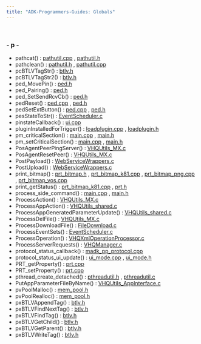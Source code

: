 ```yaml
---
title: "ADK-Programmers-Guides: Globals"
---
```


 

### - p -

- pathcat() : <a href="pathutil_8cpp.md#a5dd4ecc523c12d8cf7421fe1f5a1e395">pathutil.cpp</a> , <a href="pathutil_8h.md#a01bbf38e5df83444a0b653a5424d1471">pathutil.h</a>
- pathclean() : <a href="pathutil_8h.md#aa01a783fcf5ab8dfb3371ddf1937b1d8">pathutil.h</a> , <a href="pathutil_8cpp.md#a347cd6565ce1d822a333b272312c72eb">pathutil.cpp</a>
- pcBTLVTagStr() : <a href="btlv_8h.md#a1b418cf187e4f149ea7caeeae687eca5">btlv.h</a>
- pcBTLVTagStr2() : <a href="btlv_8h.md#a898c1c73324c3f1b98dadc47e1d3d8ca">btlv.h</a>
- ped_MovePin() : <a href="tec_2export_2tec_2ped_8h.md#ab4792fd3cacefd42f8f7bf365e779484">ped.h</a>
- ped_Pairing() : <a href="tec_2export_2tec_2ped_8h.md#a124ea72634b37bdf5d09ce5e0869ca55">ped.h</a>
- ped_SetSendRcvCb() : <a href="tec_2export_2tec_2ped_8h.md#aa093da583e918cfb6dd8e152c39af3bc">ped.h</a>
- pedReset() : <a href="ped_8cpp.md#a2cdc4bd6bf4da35073f47249ee9357c2">ped.cpp</a> , <a href="sdi_2src_2ped_8h.md#a2cdc4bd6bf4da35073f47249ee9357c2">ped.h</a>
- pedSetExtButton() : <a href="ped_8cpp.md#abb33c3404058f8446010977ace0907b8">ped.cpp</a> , <a href="sdi_2src_2ped_8h.md#aa0c8c216f26262d3bb93de55d10086e4">ped.h</a>
- pesStateToStr() : <a href="_event_scheduler_8c.md#a7751718dbb8453224e713da617123c91">EventScheduler.c</a>
- pinstateCallback() : <a href="ui_8cpp.md#a5258ad4e0cbe13f486f274129a358288">ui.cpp</a>
- pluginInstalledForTrigger() : <a href="loadplugin_8cpp.md#a4a24ab51f8a1f35a6d9b09fdc4639f4a">loadplugin.cpp</a> , <a href="loadplugin_8h.md#a4a24ab51f8a1f35a6d9b09fdc4639f4a">loadplugin.h</a>
- pm_criticalSection() : <a href="main_8cpp.md#a2640a9e85a15b5c3a3e800e532939c67">main.cpp</a> , <a href="main_8h.md#a2640a9e85a15b5c3a3e800e532939c67">main.h</a>
- pm_setCriticalSection() : <a href="main_8cpp.md#a11c5a1b173cf19d42db73a73a1ad6d90">main.cpp</a> , <a href="main_8h.md#a11c5a1b173cf19d42db73a73a1ad6d90">main.h</a>
- PosAgentPeerPingServer() : <a href="_v_h_q_utils___m_x_8c.md#aba2715e2a0d2626ad4d39a4ad5d06287">VHQUtils_MX.c</a>
- PosAgentResetPeer() : <a href="_v_h_q_utils___m_x_8c.md#a76e7e15eb799a21dd4db7649e7bc6c8a">VHQUtils_MX.c</a>
- PostPayload() : <a href="_web_service_wrappers_8c.md#a02b30940054f1980e6eb755934e10952">WebServiceWrappers.c</a>
- PostUpload() : <a href="_web_service_wrappers_8c.md#accfb9c141193e73bee596406d96fbd31">WebServiceWrappers.c</a>
- print_bitmap() : <a href="prt__bitmap_8h.md#a13743df79aa9cb84acc14fa71a1e8557">prt_bitmap.h</a> , <a href="prt__bitmap__k81_8cpp.md#ad23c179a90a8246f38ba424afaf63336">prt_bitmap_k81.cpp</a> , <a href="prt__bitmap__png_8cpp.md#ad23c179a90a8246f38ba424afaf63336">prt_bitmap_png.cpp</a> , <a href="prt__bitmap__vos_8cpp.md#ad23c179a90a8246f38ba424afaf63336">prt_bitmap_vos.cpp</a>
- print_getStatus() : <a href="prt__bitmap__k81_8cpp.md#ac31cf0c86df552cedad0dba2f840d45d">prt_bitmap_k81.cpp</a> , <a href="sdi_2src_2prt_8h.md#a47bd7ed2e6b0486a15adcfd3d1b58457">prt.h</a>
- process_side_command() : <a href="main_8cpp.md#a4892e1b795462119ef4d6fa87c860b90">main.cpp</a> , <a href="main_8h.md#a4892e1b795462119ef4d6fa87c860b90">main.h</a>
- ProcessAction() : <a href="_v_h_q_utils___m_x_8c.md#ac36a1fcec555ea4eb60beca93beffccc">VHQUtils_MX.c</a>
- ProcessAppAction() : <a href="_v_h_q_utils__shared_8c.md#af1d2a9f13c79bec2150675026ab83b62">VHQUtils_shared.c</a>
- ProcessAppGeneratedParameterUpdate() : <a href="_v_h_q_utils__shared_8c.md#a7d9767400e21778bbef439e1a9914e2a">VHQUtils_shared.c</a>
- ProcessDelFile() : <a href="_v_h_q_utils___m_x_8c.md#a66248ea9268361c7c1132c970b388c3f">VHQUtils_MX.c</a>
- ProcessDownloadFile() : <a href="_file_download_8c.md#ae39de27973e7d48f7dcc630a95b362a6">FileDownload.c</a>
- ProcessEventSets() : <a href="_event_scheduler_8c.md#a5a8c06a47fd796c525bd85b4c1c120be">EventScheduler.c</a>
- ProcessOperation() : <a href="_v_h_q_xml_operation_processor_8c.md#a8c29cea60413ff96b51e61ec932bc827">VHQXmlOperationProcessor.c</a>
- ProcessServerRequests() : <a href="_v_h_q_manager_8c.md#a48c49e92aafd1c64e296dad826694a44">VHQManager.c</a>
- protocol_status_callback() : <a href="madk__pp__protocol_8cpp.md#a68226f5dfe1781967a021e9de6ea34fe">madk_pp_protocol.cpp</a>
- protocol_status_ui_update() : <a href="ui__mode_8cpp.md#a6a46d1447df15675918b58136a68b3b1">ui_mode.cpp</a> , <a href="ui__mode_8h.md#a6a46d1447df15675918b58136a68b3b1">ui_mode.h</a>
- PRT_getProperty() : <a href="prt_8cpp.md#ae7dc6e84f128c0990b7261b4576c4e7e">prt.cpp</a>
- PRT_setProperty() : <a href="prt_8cpp.md#a904f53b3ce4a0dadc1ef14c001508ae3">prt.cpp</a>
- pthread_create_detached() : <a href="pthreadutil_8h.md#a883e5b0e61c35298edeb0ad3bb133bd3">pthreadutil.h</a> , <a href="pthreadutil_8c.md#a883e5b0e61c35298edeb0ad3bb133bd3">pthreadutil.c</a>
- PutAppParameterFileByName() : <a href="_v_h_q_utils___app_interface_8c.md#a87bddc827195ac9c4a1d41232c7a2b5b">VHQUtils_AppInterface.c</a>
- pvPoolMalloc() : <a href="mem__pool_8h.md#ad61c1fd291939dc423bfd58a1b455c10">mem_pool.h</a>
- pvPoolRealloc() : <a href="mem__pool_8h.md#a9ff3d2a2c810e692ad344650ced21427">mem_pool.h</a>
- pxBTLVAppendTag() : <a href="btlv_8h.md#a0c33e9a258ab58a2ad1662ab7ab8e60d">btlv.h</a>
- pxBTLVFindNextTag() : <a href="btlv_8h.md#a977bdec574dab7f629a9044b39d14760">btlv.h</a>
- pxBTLVFindTag() : <a href="btlv_8h.md#ac74569eef6689e6b833ec7f9fe53e5ab">btlv.h</a>
- pxBTLVGetChild() : <a href="btlv_8h.md#a52cd9eb8cdb1868c6cba4d733f219a1d">btlv.h</a>
- pxBTLVGetParent() : <a href="btlv_8h.md#a09a6ac5853977837f126c5c9af05de77">btlv.h</a>
- pxBTLVWriteTag() : <a href="btlv_8h.md#a9819b6c9e4d8be3c412cf251e564d31d">btlv.h</a>
